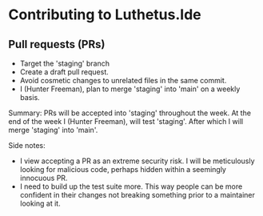 Contributing to Luthetus.Ide
============================

Pull requests (PRs)
---------------------

- Target the 'staging' branch
- Create a draft pull request.
- Avoid cosmetic changes to unrelated files in the same commit.
- I (Hunter Freeman), plan to merge 'staging' into 'main' on a weekly basis.

Summary:
PRs will be accepted into 'staging' throughout the week.
At the end of the week I (Hunter Freeman), will test 'staging'.
After which I will merge 'staging' into 'main'.

Side notes:
- I view accepting a PR as an extreme security risk. I will be meticulously looking for malicious code, perhaps hidden within a seemingly innocuous PR.
- I need to build up the test suite more. This way people can be more confident in their changes not breaking something prior to a maintainer looking at it.